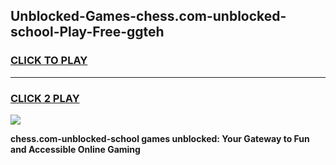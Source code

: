 
## Unblocked-Games-chess.com-unblocked-school-Play-Free-ggteh
<h3>
<a href="https://premium76.site?title=chess.com-unblocked-school&ref=18A1">CLICK TO PLAY</a></h3>
<hr>

<h3>
<a href="https://premium76.site?title=chess.com-unblocked-school&ref=18A1">CLICK 2 PLAY</a>
  
</h3>

<a href="https://premium76.site?title=chess.com-unblocked-school&ref=18A1"><img src="https://clearcache.store/games.png"></a>


**chess.com-unblocked-school games unblocked: Your Gateway to Fun and Accessible Online Gaming**

